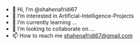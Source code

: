 - 👋 Hi, I’m @shahenafridi67
- 👀 I’m interested in Artificial-Intelligence-Projects
- 🌱 I’m currently learning ...
- 💞️ I’m looking to collaborate on ...
- 📫 How to reach me shahenafridi67@gmail.com

<!---
shahenafridi67/shahenafridi67 is a ✨ special ✨ repository because its `README.md` (this file) appears on your GitHub profile.
You can click the Preview link to take a look at your changes.
--->
